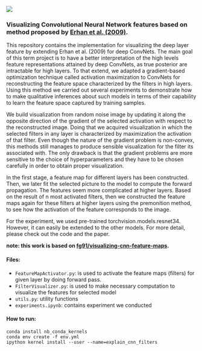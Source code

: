 ![](images/exmaple_result.png)
### Visualizing Convolutional Neural Network features based on method proposed by [Erhan et al. (2009)](https://www.researchgate.net/publication/265022827_Visualizing_Higher-Layer_Features_of_a_Deep_Network).

This repository contains the implementation for visualizing the deep layer feature by extending Erhan et al. (2009) for deep ConvNets. The main goal of this term project is to have a better interpretation of the high levels feature representations attained by deep ConvNets, as true posterior are intractable for high layers. To that extend, we adapted a gradient-based optimization technique called activation maximization to ConvNets for reconstructing the feature space characterized by the filters in high layers. Using this method we carried out several experiments to demonstrate how to make qualitative inferences about such models in terms of their capability to learn the feature space captured by training samples.

We build visualization from random noise image by updating it along the opposite direction of the gradient of the selected activation with respect to the reconstructed image. Doing that we acquired visualization in which the selected filters in any layer is characterized by maximization the activation of that filter. Even though the nature of the gradient problem is non-convex, this methods still manages to produce sensible visualization for the filter its associated with. The only drawback is that the gradient problems are more sensitive to the choice of hyperparameters and they have to be chosen carefully in order to obtain proper visualization.

In the first stage, a feature map for different layers has been constructed. Then, we later fit the selected picture to the model to compute the forward propagation. The features seem more complicated at higher layers. Based on the result of n most activated filters, then we constructed the feature maps again for these filters at higher layers using the premonition method, to see how the activation of the feature corresponds to the image.

For the experiment, we used pre-trained torchvision.models.resnet34. However, it can easily be extended to the other models. For more detail, please check out the code and the paper.

**note: this work is based on [fg91/visualizing-cnn-feature-maps](https://github.com/fg91/visualizing-cnn-feature-maps).**

#### Files: 
- ```FeatureMapActivator.py```: is used to activate the feature maps (filters) for given layer by doing forward pass.
- ```FilterVisualizer.py```: is used to make necessary computation to visualize the features for selected model
- ```utils.py```: utility functions
- ```experiments.ipynb```: contains experiment we conducted

#### How to run:
```
conda install nb_conda_kernels
conda env create -f env.yml
ipython kernel install --user --name=explain_cnn_filters
```
